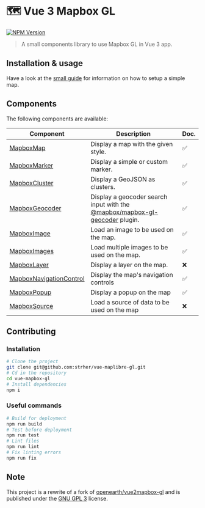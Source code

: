 # 🗺 Vue 3 Mapbox GL

[![NPM Version](https://img.shields.io/npm/v/@strher/vue-maplibre-gl.svg?style=flat-square)](https://www.npmjs.com/package/@strher/vue-maplibre-gl)

> A small components library to use Mapbox GL in Vue 3 app.

## Installation & usage

Have a look at the [small guide](https://vue-mapbox-gl.studiometa.dev/guide/introduction/) for information on how to setup a simple map.

## Components

The following components are available:

|                                          Component                                          |                                                         Description                                                         | Doc. |
|---------------------------------------------------------------------------------------------|-----------------------------------------------------------------------------------------------------------------------------|------|
| [MapboxMap](https://vue-mapbox-gl.studiometa.dev/components/MapboxMap)                             | Display a map with the given style.                                                                                         | ✅    |
| [MapboxMarker](https://vue-mapbox-gl.studiometa.dev/components/MapboxMarker)                       | Display a simple or custom marker.                                                                                          | ✅    |
| [MapboxCluster](https://vue-mapbox-gl.studiometa.dev/components/MapboxCluster)                     | Display a GeoJSON as clusters.                                                                                              | ✅    |
| [MapboxGeocoder](https://vue-mapbox-gl.studiometa.dev/components/MapboxGeocoder)                   | Display a geocoder search input with the [@mapbox/mapbox-gl-geocoder](https://github.com/mapbox/mapbox-gl-geocoder) plugin. | ✅     |
| [MapboxImage](https://vue-mapbox-gl.studiometa.dev/components/MapboxImage)                         | Load an image to be used on the map.                                                                                        | ✅    |
| [MapboxImages](https://vue-mapbox-gl.studiometa.dev/components/MapboxImages)                       | Load multiple images to be used on the map.                                                                                 | ✅    |
| [MapboxLayer](https://vue-mapbox-gl.studiometa.dev/components/MapboxLayer)                         | Display a layer on the map.                                                                                                 | ❌    |
| [MapboxNavigationControl](https://vue-mapbox-gl.meta.fr/components/MapboxNavigationControl) | Display the map's navigation controls                                                                                       | ✅    |
| [MapboxPopup](https://vue-mapbox-gl.studiometa.dev/components/MapboxPopup)                         | Display a popup on the map                                                                                                  | ✅    |
| [MapboxSource](https://vue-mapbox-gl.studiometa.dev/components/MapboxSource)                       | Load a source of data to be used on the map                                                                                 | ❌    |

## Contributing

### Installation

```bash
# Clone the project
git clone git@github.com:strher/vue-maplibre-gl.git
# Cd in the repository
cd vue-mapbox-gl
# Install dependencies
npm i
```

### Useful commands

```bash
# Build for deployment
npm run build
# Test before deployment
npm run test
# Lint files
npm run lint
# Fix linting errors
npm run fix
```

## Note

This project is a rewrite of a fork of [openearth/vue2mapbox-gl](https://github.com/openearth/vue2mapbox-gl) and is published under the [GNU GPL 3](https://www.gnu.org/licenses/gpl-3.0.en.html) license.
